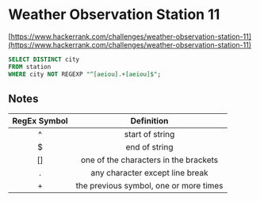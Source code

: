 # Weather Observation Station 11

[https://www.hackerrank.com/challenges/weather-observation-station-11](https://www.hackerrank.com/challenges/weather-observation-station-11)

```sql
SELECT DISTINCT city
FROM station
WHERE city NOT REGEXP "^[aeiou].+[aeiou]$";
```

## Notes
| RegEx Symbol | Definition      |
|:------------:|:---------------:|
|      ^       | start of string |
|      $       | end of string   |
|      []      | one of the characters in the brackets |
|      .       | any character except line break |
|      +       | the previous symbol, one or more times |

